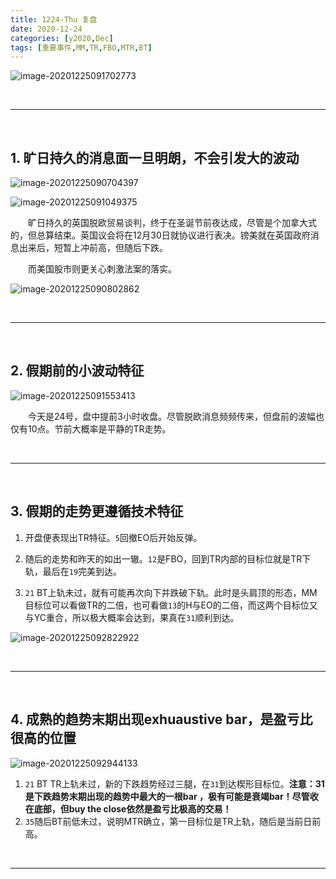 ```yaml
---
title: 1224-Thu 复盘
date: 2020-12-24
categories: [y2020,Dec]
tags: [重要事件,MM,TR,FBO,MTR,BT]
---
```


![image-20201225091702773](https://cdn.jsdelivr.net/gh/shawnyeung/shawnyeung.github.io@master/assets/img/uPic/image-20201225091702773%20.png)

<br/>

---

<br/>

## 1. 旷日持久的消息面一旦明朗，不会引发大的波动

![image-20201225090704397](https://cdn.jsdelivr.net/gh/shawnyeung/shawnyeung.github.io@master/assets/img/uPic/image-20201225090704397%20.png)

![image-20201225091049375](https://cdn.jsdelivr.net/gh/shawnyeung/shawnyeung.github.io@master/assets/img/uPic/image-20201225091049375%20.png)

　　旷日持久的英国脱欧贸易谈判，终于在圣诞节前夜达成，尽管是个加拿大式的，但总算结束。英国议会将在12月30日就协议进行表决。镑美就在英国政府消息出来后，短暂上冲前高，但随后下跌。

　　而美国股市则更关心刺激法案的落实。

![image-20201225090802862](https://cdn.jsdelivr.net/gh/shawnyeung/shawnyeung.github.io@master/assets/img/uPic/image-20201225090802862%20.png)

<br/>

---

<br/>

## 2. 假期前的小波动特征

![image-20201225091553413](https://cdn.jsdelivr.net/gh/shawnyeung/shawnyeung.github.io@master/assets/img/uPic/image-20201225091553413%20.png)

　　今天是24号，盘中提前3小时收盘。尽管脱欧消息频频传来，但盘前的波幅也仅有10点。节前大概率是平静的TR走势。

<br/>

---

<br/>

## 3. 假期的走势更遵循技术特征



1. 开盘便表现出TR特征。`5`回撤EO后开始反弹。

2. 随后的走势和昨天的如出一辙。`12`是FBO，回到TR内部的目标位就是TR下轨，最后在`19`完美到达。　　

3. `21` BT上轨未过，就有可能再次向下并跌破下轨。此时是头肩顶的形态，MM目标位可以看做TR的二倍，也可看做`13`的H与EO的二倍，而这两个目标位又与YC重合，所以极大概率会达到，果真在`31`顺利到达。

   

![image-20201225092822922](https://cdn.jsdelivr.net/gh/shawnyeung/shawnyeung.github.io@master/assets/img/uPic/image-20201225092822922%20.png)

<br/>

---

<br/>

## 4. 成熟的趋势末期出现exhuaustive bar，是盈亏比很高的位置

![image-20201225092944133](https://cdn.jsdelivr.net/gh/shawnyeung/shawnyeung.github.io@master/assets/img/uPic/image-20201225092944133%20.png)

1. `21` BT TR上轨未过，新的下跌趋势经过三腿，在`31`到达楔形目标位。**注意：31是下跌趋势末期出现的趋势中最大的一根bar ，极有可能是衰竭bar！尽管收在底部，但buy the close依然是盈亏比极高的交易！**
2. `35`随后BT前低未过，说明MTR确立，第一目标位是TR上轨，随后是当前日前高。

<br/>

---


